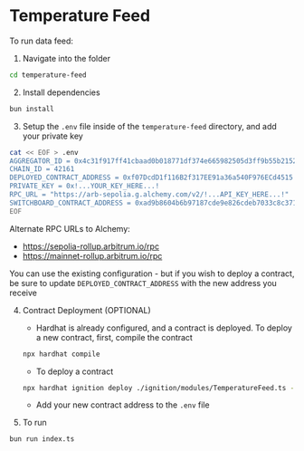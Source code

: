 # Temperature Feed

To run data feed:

1. Navigate into the folder

```bash
cd temperature-feed
```

2. Install dependencies

```bash
bun install
```

3. Setup the `.env` file inside of the `temperature-feed` directory, and add your
private key

```bash
cat << EOF > .env
AGGREGATOR_ID = 0x4c31f917ff41cbaad0b018771df374e665982505d3ff9b55b21529aedff5cefe
CHAIN_ID = 42161
DEPLOYED_CONTRACT_ADDRESS = 0xf07DcdD1f116B2f317EE91a36a540F976ECd4515
PRIVATE_KEY = 0x!...YOUR_KEY_HERE...!
RPC_URL = "https://arb-sepolia.g.alchemy.com/v2/!...API_KEY_HERE...!"
SWITCHBOARD_CONTRACT_ADDRESS = 0xad9b8604b6b97187cde9e826cdeb7033c8c37198
EOF
```

Alternate RPC URLs to Alchemy:
- https://sepolia-rollup.arbitrum.io/rpc
- https://mainnet-rollup.arbitrum.io/rpc

You can use the existing configuration - but if you wish to deploy a contract,
be sure to update `DEPLOYED_CONTRACT_ADDRESS` with the new address you receive

4. Contract Deployment (OPTIONAL)

	* Hardhat is already configured, and a contract is deployed. To deploy a new
	contract, first, compile the contract

	```bash
	npx hardhat compile
	```

	* To deploy a contract

	```bash
	npx hardhat ignition deploy ./ignition/modules/TemperatureFeed.ts --network arbitrumOne
	```

	* Add your new contract address to the `.env` file

6. To run

```bash
bun run index.ts
```
